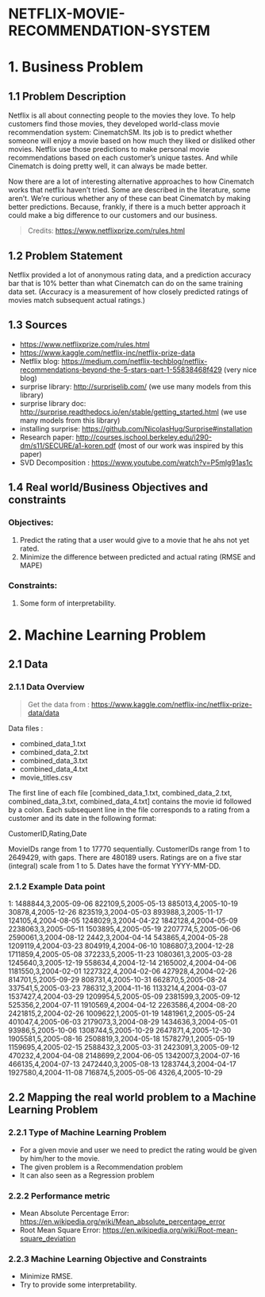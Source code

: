 # NETFLIX-MOVIE-RECOMMENDATION-SYSTEM

# 1. Business Problem 
## 1.1 Problem Description 
Netflix is all about connecting people to the movies they love. To help customers find those movies, they developed world-class movie recommendation system: CinematchSM. Its job is to predict whether someone will enjoy a movie based on how much they liked or disliked other movies. Netflix use those predictions to make personal movie recommendations based on each customer’s unique tastes. And while Cinematch is doing pretty well, it can always be made better.

Now there are a lot of interesting alternative approaches to how Cinematch works that netflix haven’t tried. Some are described in the literature, some aren’t. We’re curious whether any of these can beat Cinematch by making better predictions. Because, frankly, if there is a much better approach it could make a big difference to our customers and our business.

> Credits: https://www.netflixprize.com/rules.html

## 1.2 Problem Statement 
Netflix provided a lot of anonymous rating data, and a prediction accuracy bar that is 10% better than what Cinematch can do on the same training data set. (Accuracy is a measurement of how closely predicted ratings of movies match subsequent actual ratings.)

## 1.3 Sources 
- https://www.netflixprize.com/rules.html
- https://www.kaggle.com/netflix-inc/netflix-prize-data
- Netflix blog: https://medium.com/netflix-techblog/netflix-recommendations-beyond-the-5-stars-part-1-55838468f429 (very nice blog)
- surprise library: http://surpriselib.com/ (we use many models from this library)
- surprise library doc: http://surprise.readthedocs.io/en/stable/getting_started.html (we use many models from this library)
- installing surprise: https://github.com/NicolasHug/Surprise#installation
- Research paper: http://courses.ischool.berkeley.edu/i290-dm/s11/SECURE/a1-koren.pdf (most of our work was inspired by this paper)
- SVD Decomposition : https://www.youtube.com/watch?v=P5mlg91as1c
## 1.4 Real world/Business Objectives and constraints 
### Objectives:

1. Predict the rating that a user would give to a movie that he ahs not yet rated.
2. Minimize the difference between predicted and actual rating (RMSE and MAPE) 
### Constraints:

1. Some form of interpretability.
# 2. Machine Learning Problem 
## 2.1 Data 
### 2.1.1 Data Overview 
> Get the data from : https://www.kaggle.com/netflix-inc/netflix-prize-data/data

Data files :

- combined_data_1.txt
- combined_data_2.txt
- combined_data_3.txt
- combined_data_4.txt
- movie_titles.csv
  
The first line of each file [combined_data_1.txt, combined_data_2.txt, combined_data_3.txt, combined_data_4.txt] contains the movie id followed by a colon. Each subsequent line in the file corresponds to a rating from a customer and its date in the following format:

CustomerID,Rating,Date

MovieIDs range from 1 to 17770 sequentially.
CustomerIDs range from 1 to 2649429, with gaps. There are 480189 users.
Ratings are on a five star (integral) scale from 1 to 5.
Dates have the format YYYY-MM-DD.
### 2.1.2 Example Data point 
1:
1488844,3,2005-09-06
822109,5,2005-05-13
885013,4,2005-10-19
30878,4,2005-12-26
823519,3,2004-05-03
893988,3,2005-11-17
124105,4,2004-08-05
1248029,3,2004-04-22
1842128,4,2004-05-09
2238063,3,2005-05-11
1503895,4,2005-05-19
2207774,5,2005-06-06
2590061,3,2004-08-12
2442,3,2004-04-14
543865,4,2004-05-28
1209119,4,2004-03-23
804919,4,2004-06-10
1086807,3,2004-12-28
1711859,4,2005-05-08
372233,5,2005-11-23
1080361,3,2005-03-28
1245640,3,2005-12-19
558634,4,2004-12-14
2165002,4,2004-04-06
1181550,3,2004-02-01
1227322,4,2004-02-06
427928,4,2004-02-26
814701,5,2005-09-29
808731,4,2005-10-31
662870,5,2005-08-24
337541,5,2005-03-23
786312,3,2004-11-16
1133214,4,2004-03-07
1537427,4,2004-03-29
1209954,5,2005-05-09
2381599,3,2005-09-12
525356,2,2004-07-11
1910569,4,2004-04-12
2263586,4,2004-08-20
2421815,2,2004-02-26
1009622,1,2005-01-19
1481961,2,2005-05-24
401047,4,2005-06-03
2179073,3,2004-08-29
1434636,3,2004-05-01
93986,5,2005-10-06
1308744,5,2005-10-29
2647871,4,2005-12-30
1905581,5,2005-08-16
2508819,3,2004-05-18
1578279,1,2005-05-19
1159695,4,2005-02-15
2588432,3,2005-03-31
2423091,3,2005-09-12
470232,4,2004-04-08
2148699,2,2004-06-05
1342007,3,2004-07-16
466135,4,2004-07-13
2472440,3,2005-08-13
1283744,3,2004-04-17
1927580,4,2004-11-08
716874,5,2005-05-06
4326,4,2005-10-29
## 2.2 Mapping the real world problem to a Machine Learning Problem 
### 2.2.1 Type of Machine Learning Problem 
- For a given movie and user we need to predict the rating would be given by him/her to the movie. 
- The given problem is a Recommendation problem 
- It can also seen as a Regression problem 
### 2.2.2 Performance metric 
- Mean Absolute Percentage Error: https://en.wikipedia.org/wiki/Mean_absolute_percentage_error
- Root Mean Square Error: https://en.wikipedia.org/wiki/Root-mean-square_deviation
### 2.2.3 Machine Learning Objective and Constraints 
- Minimize RMSE.
- Try to provide some interpretability.
